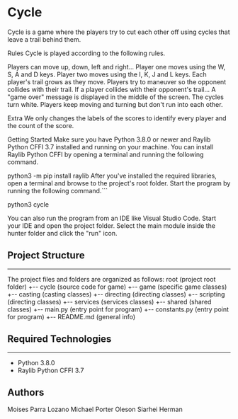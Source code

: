 # Cycle
Cycle is a game where the players try to cut each other off using cycles that leave a trail behind them.

Rules 
Cycle is played according to the following rules.

Players can move up, down, left and right...
Player one moves using the W, S, A and D keys.
Player two moves using the I, K, J and L keys.
Each player's trail grows as they move.
Players try to maneuver so the opponent collides with their trail.
If a player collides with their opponent's trail...
A "game over" message is displayed in the middle of the screen.
The cycles turn white.
Players keep moving and turning but don't run into each other.

Extra
We only changes the labels of the scores to identify every player and the count of the score.

Getting Started
Make sure you have Python 3.8.0 or newer and Raylib Python CFFI 3.7 installed and running on your machine. You can install Raylib Python CFFI by opening a terminal and running the following command.

python3 -m pip install raylib
After you've installed the required libraries, open a terminal and browse to the project's root folder. Start the program by running the following command.```

python3 cycle

You can also run the program from an IDE like Visual Studio Code. Start your IDE and open the 
project folder. Select the main module inside the hunter folder and click the "run" icon.

## Project Structure
---
The project files and folders are organized as follows:
root (project root folder) 
+-- cycle (source code for game) 
    +-- game (specific game classes) 
        +-- casting (casting classes) 
        +-- directing (directing classes) 
        +-- scripting (directing classes) 
        +-- services (services classes) 
        +-- shared (shared classes) 
    +-- main.py (entry point for program) 
    +-- constants.py (entry point for program) 
+-- README.md (general info)


## Required Technologies
---
* Python 3.8.0
* Raylib Python CFFI 3.7

## Authors
Moises Parra Lozano
Michael Porter Oleson
Siarhei Herman